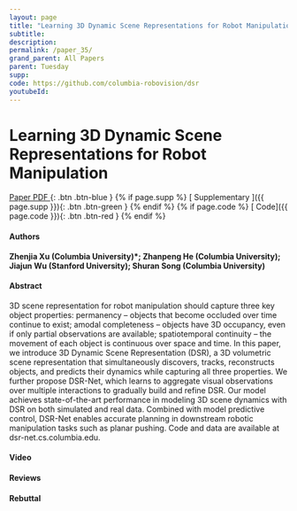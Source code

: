 ```yaml
---
layout: page
title: "Learning 3D Dynamic Scene Representations for Robot Manipulation"
subtitle: 
description:
permalink: /paper_35/
grand_parent: All Papers
parent: Tuesday
supp: 
code: https://github.com/columbia-robovision/dsr
youtubeId: 
---
```


# Learning 3D Dynamic Scene Representations for Robot Manipulation

[<i class="fa fa-file-text-o" aria-hidden="true"></i> Paper PDF ](https://drive.google.com/file/d/1DyOUmoza18MPjWaocOuLaUBQ363u8pAo/view){: .btn .btn-blue } {% if page.supp %} [<i class="fa fa-file-text-o" aria-hidden="true"></i> Supplementary ]({{ page.supp }}){: .btn .btn-green } {% endif %} {% if page.code %} [<i class="fa fa-github" aria-hidden="true"></i> Code]({{ page.code }}){: .btn .btn-red }
{% endif %}

#### Authors
**Zhenjia Xu (Columbia University)*; Zhanpeng He (Columbia University); Jiajun Wu (Stanford University); Shuran Song (Columbia University)**

#### Abstract
3D scene representation for robot manipulation should capture three key object properties: permanency – objects that become occluded over time continue to exist; amodal completeness – objects have 3D occupancy, even if only partial observations are available; spatiotemporal continuity – the movement of each object is continuous over space and time. In this paper, we introduce 3D Dynamic Scene Representation (DSR), a 3D volumetric scene representation that simultaneously discovers, tracks, reconstructs objects, and predicts their dynamics while capturing all three properties. We further propose DSR-Net, which learns to aggregate visual observations over multiple interactions to gradually build and refine DSR. Our model achieves state-of-the-art performance in modeling 3D scene dynamics with DSR on both simulated and real data. Combined with model predictive control, DSR-Net enables accurate planning in downstream robotic manipulation tasks such as planar pushing. Code and data are available at dsr-net.cs.columbia.edu.

#### Video 

#### Reviews

#### Rebuttal
